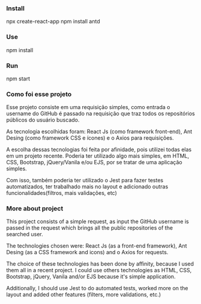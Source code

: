 ### Install

npx create-react-app 
npm install antd

### Use

npm install 

### Run

npm start

### Como foi esse projeto

Esse projeto consiste em uma requisição simples, como entrada o username do GitHub é passado na requisição
que traz todos os repositórios públicos do usuário buscado.

As tecnologia escolhidas foram: React Js (como framework front-end), Ant Desing (como framework CSS e ícones) e
o Axios para requisições.

A escolha dessas tecnologias foi feita por afinidade, pois utilizei todas elas em um projeto recente. Poderia 
ter utilizado algo mais simples, em HTML, CSS, Bootstrap, jQuery/Vanila e/ou EJS, por se tratar de uma aplicação simples.

Com isso, também poderia ter utilizado o Jest para fazer testes automatizados, ter trabalhado mais no layout e adicionado outras funcionalidades(filtros, mais validações, etc)

### More about project

This project consists of a simple request, as input the GitHub username is passed in the request
which brings all the public repositories of the searched user.

The technologies chosen were: React Js (as a front-end framework), Ant Desing (as a CSS framework and icons) and
o Axios for requests.

The choice of these technologies has been done by affinity, because I used them all in a recent project. I could use others technologies as  HTML, CSS, Bootstrap, jQuery, Vanila and/or EJS because it's simple application.

Additionally, I should use Jest to do automated tests,  worked more on the layout and added other features (filters, more validations, etc.)